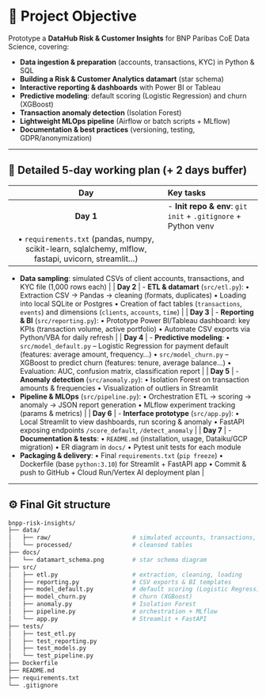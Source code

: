 # 🚀 Project Objective

Prototype a **DataHub Risk & Customer Insights** for BNP Paribas CoE Data Science, covering:

* **Data ingestion & preparation** (accounts, transactions, KYC) in Python & SQL
* **Building a Risk & Customer Analytics datamart** (star schema)
* **Interactive reporting & dashboards** with Power BI or Tableau
* **Predictive modeling**: default scoring (Logistic Regression) and churn (XGBoost)
* **Transaction anomaly detection** (Isolation Forest)
* **Lightweight MLOps pipeline** (Airflow or batch scripts + MLflow)
* **Documentation & best practices** (versioning, testing, GDPR/anonymization)

---

## 📅 Detailed 5-day working plan (+ 2 days buffer)

|                                                  Day                                                 | Key tasks                                                      |
| :--------------------------------------------------------------------------------------------------: | :------------------------------------------------------------- |
|                                               **Day 1**                                              | - **Init repo & env**: `git init` + `.gitignore` + Python venv |
| • `requirements.txt` (pandas, numpy, scikit-learn, sqlalchemy, mlflow, fastapi, uvicorn, streamlit…) |                                                                |

* **Data sampling**: simulated CSVs of client accounts, transactions, and KYC file (1,000 rows each) |
  \| **Day 2** | - **ETL & datamart** (`src/etl.py`):
  • Extraction CSV → Pandas → cleaning (formats, duplicates)
  • Loading into local SQLite or Postgres
  • Creation of fact tables (`transactions`, `events`) and dimensions (`clients`, `accounts`, `time`) |
  \| **Day 3** | - **Reporting & BI** (`src/reporting.py`):
  • Prototype Power BI/Tableau dashboard: key KPIs (transaction volume, active portfolio)
  • Automate CSV exports via Python/VBA for daily refresh |
  \| **Day 4** | - **Predictive modeling**:
  • `src/model_default.py` – Logistic Regression for payment default (features: average amount, frequency…)
  • `src/model_churn.py` – XGBoost to predict churn (features: tenure, average balance…)
  • Evaluation: AUC, confusion matrix, classification report |
  \| **Day 5** | - **Anomaly detection** (`src/anomaly.py`):
  • Isolation Forest on transaction amounts & frequencies
  • Visualization of outliers in Streamlit
* **Pipeline & MLOps** (`src/pipeline.py`):
  • Orchestration ETL → scoring → anomaly → JSON report generation
  • MLflow experiment tracking (params & metrics) |
  \| **Day 6** | - **Interface prototype** (`src/app.py`):
  • Local Streamlit to view dashboards, run scoring & anomaly
  • FastAPI exposing endpoints `/score_default`, `/detect_anomaly` |
  \| **Day 7** | - **Documentation & tests**:
  • `README.md` (installation, usage, Dataiku/GCP migration)
  • ER diagram in `docs/`
  • Pytest unit tests for each module
* **Packaging & delivery**:
  • Final `requirements.txt` (`pip freeze`)
  • Dockerfile (base `python:3.10`) for Streamlit + FastAPI app
  • Commit & push to GitHub + Cloud Run/Vertex AI deployment plan |

---

## ⚙️ Final Git structure

```bash
bnpp-risk-insights/
├── data/
│   ├── raw/                       # simulated accounts, transactions, KYC CSVs
│   └── processed/                 # cleansed tables
├── docs/
│   └── datamart_schema.png        # star schema diagram
├── src/
│   ├── etl.py                     # extraction, cleaning, loading
│   ├── reporting.py               # CSV exports & BI templates
│   ├── model_default.py           # default scoring (Logistic Regression)
│   ├── model_churn.py             # churn (XGBoost)
│   ├── anomaly.py                 # Isolation Forest
│   ├── pipeline.py                # orchestration + MLflow
│   └── app.py                     # Streamlit + FastAPI
├── tests/
│   ├── test_etl.py
│   ├── test_reporting.py
│   ├── test_models.py
│   └── test_pipeline.py
├── Dockerfile
├── README.md
├── requirements.txt
└── .gitignore
```
